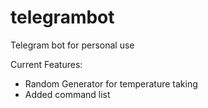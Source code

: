# telegrambot
Telegram bot for personal use

Current Features:
- Random Generator for temperature taking
- Added command list